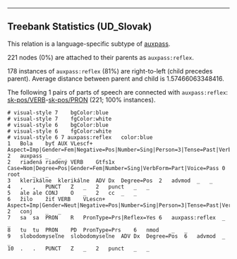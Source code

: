 

--------------------------------------------------------------------------------

## Treebank Statistics (UD_Slovak)

This relation is a language-specific subtype of [auxpass]().

221 nodes (0%) are attached to their parents as `auxpass:reflex`.

178 instances of `auxpass:reflex` (81%) are right-to-left (child precedes parent).
Average distance between parent and child is 1.57466063348416.

The following 1 pairs of parts of speech are connected with `auxpass:reflex`: [sk-pos/VERB]()-[sk-pos/PRON]() (221; 100% instances).


~~~ conllu
# visual-style 7	bgColor:blue
# visual-style 7	fgColor:white
# visual-style 6	bgColor:blue
# visual-style 6	fgColor:white
# visual-style 6 7 auxpass:reflex	color:blue
1	Bola	byť	AUX	VLescf+	Aspect=Imp|Gender=Fem|Negative=Pos|Number=Sing|Person=3|Tense=Past|VerbForm=Part	2	auxpass	_	_
2	riadená	riadený	VERB	Gtfs1x	Case=Nom|Degree=Pos|Gender=Fem|Number=Sing|VerbForm=Part|Voice=Pass	0	root	_	_
3	klerikálne	klerikálne	ADV	Dx	Degree=Pos	2	advmod	_	_
4	,	,	PUNCT	Z	_	2	punct	_	_
5	ale	ale	CONJ	O	_	2	cc	_	_
6	žilo	žiť	VERB	VLescn+	Aspect=Imp|Gender=Neut|Negative=Pos|Number=Sing|Person=3|Tense=Past|VerbForm=Part	2	conj	_	_
7	sa	sa	PRON	R	PronType=Prs|Reflex=Yes	6	auxpass:reflex	_	_
8	tu	tu	PRON	PD	PronType=Prs	6	nmod	_	_
9	slobodomyseľne	slobodomyseľne	ADV	Dx	Degree=Pos	6	advmod	_	_
10	.	.	PUNCT	Z	_	2	punct	_	_

~~~


